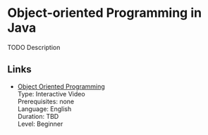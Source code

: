 # Object-oriented Programming in Java

TODO Description

## Links

- [Object Oriented Programming](https://www.codecademy.com/courses/learn-java/lessons/object-oriented-programming/exercises/object-oriented-overview)  
  Type: Interactive Video  
  Prerequisites: none  
  Language: English  
  Duration: TBD  
  Level: Beginner
